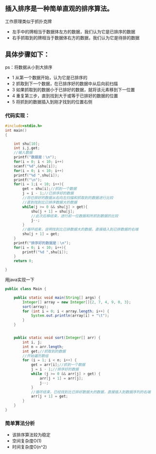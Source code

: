## 插入排序是一种简单直观的排序算法。
工作原理类似于抓扑克牌   
* 左手中的牌相当于数据体左方的数据，我们认为它是已排序的数据    
* 右手抓取到的牌相当于数据体右方的数据，我们认为它是待排的数据




## 具体步骤如下：   
ps：将数据从小到大排序    
* 1 从第一个数据开始，认为它是已排序的      
* 2 抓取到下一个数据，在已排序好的数据中从后向前扫描    
* 3 如果抓取到的数据小于已排好的数据，就将该元素移到下一位置   
* 4 重复第三步，直到找到大于或等于已排好的数据的位置   
* 5 将抓到的数据插入到刚才找到的位置右侧    

### 代码实现：    
```C
#include<stdio.h>
int main()
{

	int shu[10];
	int i,j,get;
	//输入数据
	printf("数据是：\n");
	for(i = 0; i < 10; i++)
	scanf("%d",&shu[i]);
	for(i = 0; i < 10; i++)
	printf("%d ",shu[i]);
	printf("\n");
	for(i = 1;i < 10; i++){
		get = shu[i];//抓到一个数据
		j = i - 1;//已排序好的数据
		//将已排好的数据从右向左扫描和抓取到的数据进行比较
		//直到找到比已排序数据大的数据
		while(j >= 0 && shu[j] > get){
			shu[j + 1] = shu[j];
			//此次后移结束，进行前一位数据和所抓到数据的比较
			j--;
		}
		//循环结束，说明找到比已排数据大的数据，直接插入到已排数据的右端
		shu[j + 1] = get;
	}
	printf("排序好的数据是：\n");
	for(i = 0; i < 10; i++){
		printf("%d ",shu[i]);
	}
	return 0;

}
```

用java实现一下   

```java
public class Main {

    public static void main(String[] args) {
        Integer[] array = new Integer[]{2, 7, 4, 9, 0, 3};
        sort(array);
        for (int i = 0; i < array.length; i++) {
            System.out.println(array[i] + "\t");
        }
    }


    public static void sort(Integer[] arr) {
        int i, j;
        int n = arr.length;
        int get;//抓取到的数据
        //开始遍历数组
        for (i = 1; i < n; i++) {
            get = arr[i];//抓到一个数据
            j = i - 1;//排序好的数据
            while (j >= 0 && arr[j] > get) {
                arr[j + 1] = arr[j];
                j--;
            }
            //循环结束，已经找到比已排好数据大的数据，直接插入到数据序列的右端
            arr[j + 1] = get;
        }
    }
}
```    


### 简单算法分析   
* 该排序算法较为稳定    
* 空间复杂度O(1)   
* 时间复杂度O(n^2)      
